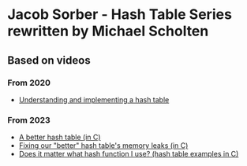 # Jacob Sorber - Hash Table Series rewritten by Michael Scholten
## Based on videos
### From 2020
- [Understanding and implementing a hash table](https://youtu.be/2Ti5yvumFTU)
### From 2023
- [A  better hash table (in C)](https://youtu.be/KI_V91UdL1I)
- [Fixing our "better" hash table's memory leaks (in C)](https://youtu.be/OQHDEhLKVv0)
- [Does it matter what hash function I use? (hash table examples in C)](https://youtu.be/MXdF-n-hAQU)
